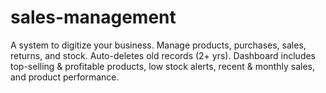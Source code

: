 # sales-management
A system to digitize your business. Manage products, purchases, sales, returns, and stock. Auto-deletes old records (2+ yrs). Dashboard includes top-selling &amp; profitable products, low stock alerts, recent &amp; monthly sales, and product performance.
